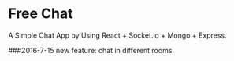 # Free Chat

A Simple Chat App by Using React + Socket.io + Mongo + Express.

###2016-7-15
new feature: chat in different rooms
